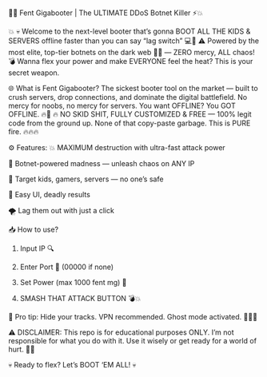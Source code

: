 🚀🔥 Fent Gigabooter | The ULTIMATE DDoS Botnet Killer ⚡💥





💥
💀 Welcome to the next-level booter that’s gonna BOOT ALL THE KIDS & SERVERS offline faster than you can say “lag switch” 💻💨
⚠️ Powered by the most elite, top-tier botnets on the dark web 🤖👾 — ZERO mercy, ALL chaos!
💣 Wanna flex your power and make EVERYONE feel the heat? This is your secret weapon.





🌐 What is Fent Gigabooter?
The sickest booter tool on the market — built to crush servers, drop connections, and dominate the digital battlefield. No mercy for noobs, no mercy for servers. You want OFFLINE? You GOT OFFLINE. 🔥🛑
🔥 NO SKID SHIT, FULLY CUSTOMIZED & FREE — 100% legit code from the ground up. None of that copy-paste garbage. This is PURE fire. 🔥🔥🔥





⚙️ Features:
💥 MAXIMUM destruction with ultra-fast attack power

👹 Botnet-powered madness — unleash chaos on ANY IP

🎯 Target kids, gamers, servers — no one’s safe

🚀 Easy UI, deadly results

🌪️ Lag them out with just a click





📥 How to use?
1. Input IP 🔍

2. Enter Port 🎯 (00000 if none)

3. Set Power (max 1000 fent mg) 💊

4. SMASH THAT ATTACK BUTTON 💣💥





🤫 Pro tip:
Hide your tracks. VPN recommended. Ghost mode activated. 👻🕵️‍♂️





⚠️ DISCLAIMER:
This repo is for educational purposes ONLY. I’m not responsible for what you do with it. Use it wisely or get ready for a world of hurt. 👊💥





💀 Ready to flex? Let’s BOOT ‘EM ALL! 💀

